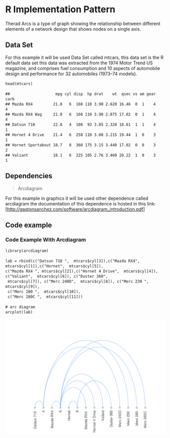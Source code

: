 R Implementation Pattern
========================

Therad Arcs is a type of graph showing the relationship between
different elements of a network design that shows nodes on a single
axis.

Data Set
--------

For this example it will be used Data Set called mtcars, this data set
is the R default data set this data was extracted from the 1974 Motor
Trend US magazine, and comprises fuel consumption and 10 aspects of
automobile design and performance for 32 automobiles (1973–74 models).

    head(mtcars)

    ##                    mpg cyl disp  hp drat    wt  qsec vs am gear carb
    ## Mazda RX4         21.0   6  160 110 3.90 2.620 16.46  0  1    4    4
    ## Mazda RX4 Wag     21.0   6  160 110 3.90 2.875 17.02  0  1    4    4
    ## Datsun 710        22.8   4  108  93 3.85 2.320 18.61  1  1    4    1
    ## Hornet 4 Drive    21.4   6  258 110 3.08 3.215 19.44  1  0    3    1
    ## Hornet Sportabout 18.7   8  360 175 3.15 3.440 17.02  0  0    3    2
    ## Valiant           18.1   6  225 105 2.76 3.460 20.22  1  0    3    1

Dependencies
------------

> Arcdiagram

For this example in graphics it will be used other dependence called
arcdiagram the documentation of this dependence is hosted in this link:
\[<http://gastonsanchez.com/software/arcdiagram_introduction.pdf>\]

Code example
------------

### Code Example With Arcdiagram

    library(arcdiagram)

    lab = rbind(c("Datsun 710 ",  mtcars$cyl[3]),c("Mazda RX4", mtcars$cyl[1]),c("Hornet",  mtcars$cyl[5]),
    c("Mazda RX4 ", mtcars$cyl[2]),c("Hornet 4 Drive",  mtcars$cyl[4]),  c("Valiant",  mtcars$cyl[6]), c("Duster 360",
     mtcars$cyl[7]), c("Merc 240D",  mtcars$cyl[8]), c("Merc 230 ",  mtcars$cyl[9]),
     c("Merc 280 ",  mtcars$cyl[10]),
     c("Merc 280C ",  mtcars$cyl[11]))

    # arc diagram
    arcplot(lab)

![](A52-_Thread_Arcs_files/figure-markdown_strict/unnamed-chunk-2-1.png)
